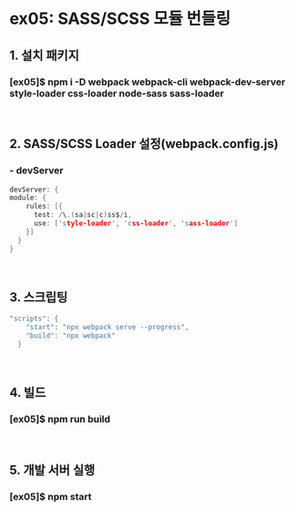 # ex05: SASS/SCSS 모듈 번들링

##  1. 설치 패키지
### [ex05]$ npm i -D webpack webpack-cli webpack-dev-server style-loader css-loader node-sass sass-loader
&nbsp;
##  2. SASS/SCSS Loader 설정(webpack.config.js)
### - devServer
```c
devServer: {
module: {
    rules: [{
      test: /\.(sa|sc|c)ss$/i,
      use: ['style-loader', 'css-loader', 'sass-loader']
    }]
  }
}
```
&nbsp;
##  3. 스크립팅
```c
"scripts": {
    "start": "npx webpack serve --progress",
    "build": "npx webpack"
  }
```
&nbsp;
##  4. 빌드
### [ex05]$ npm run build
&nbsp;
##  5. 개발 서버 실행
### [ex05]$ npm start
